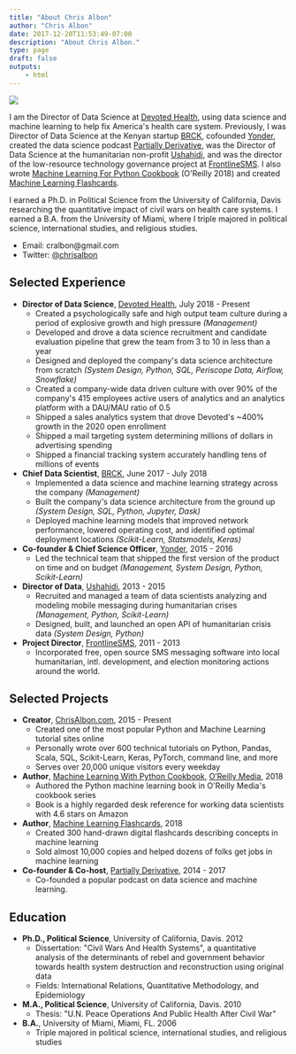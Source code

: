 ```yaml
---
title: "About Chris Albon"
author: "Chris Albon"
date: 2017-12-20T11:53:49-07:00
description: "About Chris Albon."
type: page
draft: false
outputs:
    - html
---
```



<img src="chris_albon_banner.jpg"></img>

I am the Director of Data Science at [Devoted Health](http://www.devoted.com/), using data science and machine learning to help fix America's health care system. Previously, I was Director of Data Science at the Kenyan startup [BRCK](https://www.brck.com/), cofounded [Yonder](http://www.Yonder.co), created the data science podcast [Partially Derivative](http://www.partiallyderivative.com), was the Director of Data Science at the humanitarian non-profit [Ushahidi](http://www.ushahidi.com), and was the director of the low-resource technology governance project at [FrontlineSMS](http://www.frontlinesms.com). I also wrote [Machine Learning For Python Cookbook](https://www.amazon.com/Machine-Learning-Python-Cookbook-Preprocessing/dp/1491989386) (O'Reilly 2018) and created [Machine Learning Flashcards](https://machinelearningflashcards.com/). 

I earned a Ph.D. in Political Science from the University of California, Davis researching the quantitative impact of civil wars on health care systems. I earned a B.A. from the University of Miami, where I triple majored in political science, international studies, and religious studies.

-   Email: &#099;&#114;&#097;&#108;&#098;&#111;&#110;&#064;&#103;&#109;&#097;&#105;&#108;&#046;&#099;&#111;&#109;
-   Twitter: [@chrisalbon](https://twitter.com/chrisalbon)

## Selected Experience

-   **Director of Data Science**, [Devoted Health](http://www.devoted.com/), July 2018 - Present
    - Created a psychologically safe and high output team culture during a period of explosive growth and high pressure _(Management)_
    - Developed and drove a data science recruitment and candidate evaluation pipeline that grew the team from 3 to 10 in less than a year
    - Designed and deployed the company's data science architecture from scratch _(System Design, Python, SQL, Periscope Data, Airflow, Snowflake)_
    - Created a company-wide data driven culture with over 90% of the company's 415 employees active users of analytics and an analytics platform with a DAU/MAU ratio of 0.5
    - Shipped a sales analytics system that drove Devoted's ~400% growth in the 2020 open enrollment
    - Shipped a mail targeting system determining millions of dollars in advertising spending
    - Shipped a financial tracking system accurately handling tens of millions of events
-   **Chief Data Scientist**, [BRCK](https://www.brck.com/), June 2017 - July 2018
    - Implemented a data science and machine learning strategy across the company _(Management)_
    - Built the company's data science architecture from the ground up _(System Design, SQL, Python, Jupyter, Dask)_
    - Deployed machine learning models that improved network performance, lowered operating cost, and identified optimal deployment locations _(Scikit-Learn, Statsmodels, Keras)_
-   **Co-founder & Chief Science Officer**, [Yonder](https://www.yonder.co/), 2015 - 2016
    - Led the technical team that shipped the first version of the product on time and on budget _(Management, System Design, Python, Scikit-Learn)_
-   **Director of Data**, [Ushahidi](http://www.ushahidi.com), 2013 - 2015
    - Recruited and managed a team of data scientists analyzing and modeling mobile messaging during humanitarian crises _(Management, Python, Scikit-Learn)_
    - Designed, built, and launched an open API of humanitarian crisis data _(System Design, Python)_
-   **Project Director**, [FrontlineSMS](http://www.frontlinesms.com), 2011 - 2013
    - Incorporated free, open source SMS messaging software into local humanitarian, intl. development, and election monitoring actions around the world.

## Selected Projects
-   **Creator**, [ChrisAlbon.com](https://chrisalbon.com), 2015 - Present
    - Created one of the most popular Python and Machine Learning tutorial sites online
    - Personally wrote over 600 technical tutorials on Python, Pandas, Scala, SQL, Scikit-Learn, Keras, PyTorch, command line, and more
    - Serves over 20,000 unique visitors every weekday
-   **Author**, [Machine Learning With Python Cookbook](https://amzn.to/2HwnWty), [O’Reilly Media](https://www.oreilly.com/), 2018
    - Authored the Python machine learning book in O'Reilly Media's cookbook series
    - Book is a highly regarded desk reference for working data scientists with 4.6 stars on Amazon
-   **Author**, [Machine Learning Flashcards](http://machinelearningflashcards.com/), 2018
    - Created 300 hand-drawn digital flashcards describing concepts in machine learning
    - Sold almost 10,000 copies and helped dozens of folks get jobs in machine learning
-   **Co-founder & Co-host**, [Partially Derivative](http://www.partiallyderivative.com), 2014 - 2017
    -   Co-founded a popular podcast on data science and machine learning.

## Education

-   **Ph.D., Political Science**, University of California, Davis. 2012
    -   Dissertation: "Civil Wars And Health Systems", a quantitative analysis of the determinants of rebel and government behavior towards health system destruction and reconstruction using original data
    -   Fields: International Relations, Quantitative Methodology, and Epidemiology
-   **M.A., Political Science**, University of California, Davis. 2010
    -   Thesis: "U.N. Peace Operations And Public Health After Civil War"
-   **B.A.**, University of Miami, Miami, FL. 2006
    -   Triple majored in political science, international studies, and religious studies